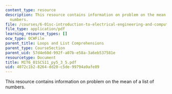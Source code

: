```yaml
---
content_type: resource
description: This resource contains information on problem on the mean of a list of
  numbers.
file: /courses/6-01sc-introduction-to-electrical-engineering-and-computer-science-i-spring-2011/4072c1b28264dd20c5de99794a9afe89_MIT6_01SCS11_py5_3_5.pdf
file_type: application/pdf
learning_resource_types: []
ocw_type: OCWFile
parent_title: Loops and List Comprehensions
parent_type: CourseSection
parent_uid: 57d4e60d-992f-a07b-e58a-3a6eb537581e
resourcetype: Document
title: MIT6_01SCS11_py5_3_5.pdf
uid: 4072c1b2-8264-dd20-c5de-99794a9afe89
---
```

This resource contains information on problem on the mean of a list of numbers.


